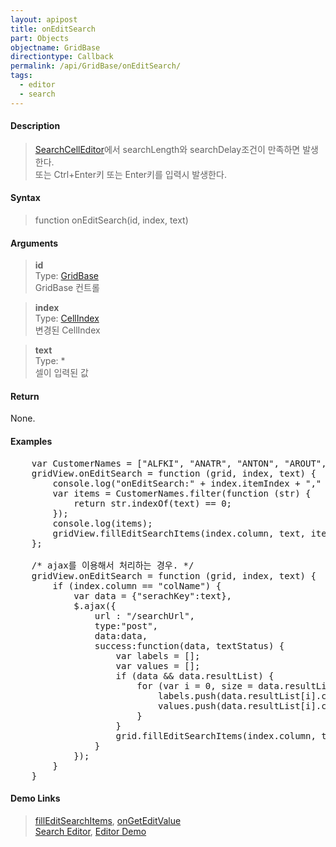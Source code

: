 ```yaml
---
layout: apipost
title: onEditSearch
part: Objects
objectname: GridBase
directiontype: Callback
permalink: /api/GridBase/onEditSearch/
tags:
  - editor
  - search
---
```



#### Description

> [SearchCellEditor](/api/types/SearchCellEditor/)에서 searchLength와 searchDelay조건이 만족하면 발생한다.  
> 또는 Ctrl+Enter키 또는 Enter키를 입력시 발생한다.

#### Syntax

> function onEditSearch(id, index, text)  

#### Arguments

> **id**  
> Type: [GridBase](/api/GridBase/)  
> GridBase 컨트롤  

> **index**  
> Type:  [CellIndex](/api/types/CellIndex/)  
> 변경된 CellIndex  

> **text**  
> Type: *  
> 셀이 입력된 값 

#### Return

None.

#### Examples 

<pre class="prettyprint">
    var CustomerNames = ["ALFKI", "ANATR", "ANTON", "AROUT", "BERGS", "BLAUS", "BLONP", "BOLID", "BONAP"];
    gridView.onEditSearch = function (grid, index, text) {
        console.log("onEditSearch:" + index.itemIndex + "," + index.column + ", " + text);
        var items = CustomerNames.filter(function (str) {
            return str.indexOf(text) == 0;
        });
        console.log(items);
        gridView.fillEditSearchItems(index.column, text, items);
    };

    /* ajax를 이용해서 처리하는 경우. */
    gridView.onEditSearch = function (grid, index, text) {
        if (index.column == "colName") {
            var data = {"serachKey":text},
            $.ajax({
                url : "/searchUrl",
                type:"post",
                data:data,
                success:function(data, textStatus) {
                    var labels = [];
                    var values = [];
                    if (data && data.resultList) {
                        for (var i = 0, size = data.resultList.length; i < size; i++) {
                            labels.push(data.resultList[i].codeName);
                            values.push(data.resultList[i].code);
                        }
                    }
                    grid.fillEditSearchItems(index.column, text, values, labels);
                }
            });
        }
    }
</pre>

#### Demo Links
> [fillEditSearchItems](/api/GridBase/fillEditSearchItems), [onGetEditValue](/api/GridBase/onGetEditValue)  
> [Search Editor](/tutorial/b7-10/), [Editor Demo](http://demo.realgrid.com/Demo/Editors)